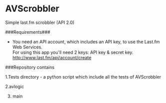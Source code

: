 AVScrobbler
===========


Simple last.fm scrobbler (API 2.0)

###Requirements###
* You need an API account, which includes an API key, to use the Last.fm Web Services.<br/>
For using this app you'll need 2 keys: API key & secret key.<br/>
http://www.last.fm/api/account/create

###Repository contains

1.Tests directory - a python script which include all the tests of AVScrobbler

2.avlogic 

3. main
 
